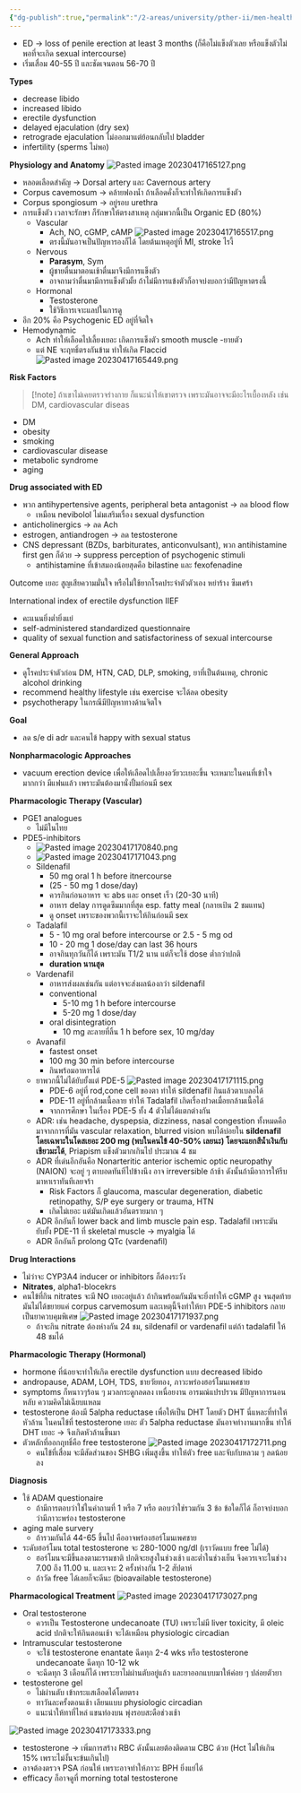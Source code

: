 ```yaml
---
{"dg-publish":true,"permalink":"/2-areas/university/pther-ii/men-health-erectile-dysfunction-ed/","created":"2023-04-17T16:47:16.050+07:00","updated":"2025-10-06T19:53:20.657+07:00"}
---
```


- ED -> loss of penile erection at least 3 months (ก็คือไม่แข็งตัวเลย หรือแข็งตัวไม่พอที่จะเกิด sexual intercourse)
- เริ่มเสื่อม 40-55 ปี และชัดเจนตอน 56-70 ปี

**Types**
- decrease libido
- increased libido
- erectile dysfunction
- delayed ejaculation (dry sex)
- retrograde ejaculation ไม่ออกมาแต่ย้อนกลับไป bladder
- infertility (sperms ไม่พอ)

**Physiology and Anatomy**
![Pasted image 20230417165127.png](/img/user/3%20Resources/Attachment/Pasted%20image%2020230417165127.png)
- หลอดเลือดสำคัญ -> Dorsal artery และ Cavernous artery
- Corpus cavemosum -> คล้ายฟองน้ำ ถ้าเลือดคั่งก็จะทำให้เกิดการแข็งตัว
- Corpus spongiosum -> อยู่รอบ urethra
- การแข็งตัว เวลาจะรักษา ก็รักษาให้ตรงสาเหตุ กลุ่มพวกนี้เป็น Organic ED (80%)
	- Vascular
		- Ach, NO, cGMP, cAMP ![Pasted image 20230417165517.png](/img/user/3%20Resources/Attachment/Pasted%20image%2020230417165517.png)
		- ตรงนี้มันอาจเป็นปัญหารองก็ได้ โดยต้นเหตุอยู่ที่ MI, stroke ไรงี้
	- Nervous
		- **Parasym**, Sym
		- ผู้ชายตื่นมาตอนเช้าตื่นมาจึงมีการแข็งตัว
		- อาจถามว่าตื่นมามีการแข็งตัวมั้ย ถ้าไม่มีการแข้งตัวก็อาจบ่งบอกว่ามีปัญหาตรงนี้
	- Hormonal
		- Testosterone
		- ใช้วิธีการเจาะแลปในการดู
- อีก 20% คือ Psychogenic ED อยู่ที่จิตใจ
- Hemodynamic
	- Ach ทำให้เลือดไปเลี้ยงเยอะ เกิดการแข็งตัว smooth muscle -ยายตัว
	- แต่ NE จะฤทธิ์ตรงกันข้าม ทำให้เกิด Flaccid ![Pasted image 20230417165449.png](/img/user/3%20Resources/Attachment/Pasted%20image%2020230417165449.png)

**Risk Factors**
> [!note] ถ้าเขาไม่เคยตรวจร่างกาย ก็แนะนำให้เขาตรวจ เพราะมันอาจจะมีอะไรเบื้องหลัง เช่น DM, cardiovascular diseas
- DM
- obesity
- smoking
- cardiovascular disease
- metabolic syndrome
- aging

**Drug associated with ED**
- พวก antihypertensive agents, peripheral beta antagonist -> ลด blood flow
	- เหมือน nevibolol ไม่มเสริมเรื่อง sexual dysfunction
- anticholinergics -> ลด Ach
- estrogen, antiandrogen -> ลด testosterone
- CNS depressant (BZDs, barbiturates, anticonvulsant), พวก antihistamine first gen ก็ด้วย -> suppress perception of psychogenic stimuli
	- antihistamine ที่เข้าสมองน้อยสุดคือ bilastine และ fexofenadine

Outcome เยอะ สูญเสียความมั่นใจ หรือไม่ใช้ยากโรคประจำตัวตัวเอง หย่าร้าง ซึมเศร้า


International index of erectile dysfunction IIEF
- คะแนนยิ่งต่ำยิ่งแย่
- self-administered standardized questionnaire
- quality of sexual function and satisfactoriness of sexual intercourse

**General Approach**
- ดูโรคประจำตัวก่อน DM, HTN, CAD, DLP, smoking, ยาที่เป็นต้นเหตุ, chronic alcohol drinking
- recommend healthy lifestyle เช่น exercise จะได้ลด obesity
- psychotherapy ในกรณีมีปัญหาทางด้านจิตใจ

**Goal**
- ลด s/e di adr และคนไข้ happy with sexual status

**Nonpharmacologic Approaches**
- vacuum erection device เพื่อให้เลือดไปเลี้ยงอวัยวะเยอะขึ้น จะเหมาะในคนที่เข้าใจมากกว่า มีแฟนแล้ว เพราะมันต้องมานั่งปั้มก่อนมี sex

**Pharmacologic Therapy (Vascular)**
- PGE1 analogues
	- ไม่มีในไทย
- PDE5-inhibitors
	- ![Pasted image 20230417170840.png](/img/user/3%20Resources/Attachment/Pasted%20image%2020230417170840.png)
	- ![Pasted image 20230417171043.png](/img/user/3%20Resources/Attachment/Pasted%20image%2020230417171043.png)
	- Sildenafil
		- 50 mg oral 1 h before itnercourse
		- (25 - 50 mg 1 dose/day)
		- ควรกินก่อนอาหาร จะ abs และ onset เร็ว (20-30 นาที)
		- อาหาร delay การดูดซึมมากที่สุด esp. fatty meal (กลายเป้น 2 ชมแทน)
		- ดู onset เพราะของพวกนี้เราจะให้กินก่อนมี sex
	- Tadalafil
		- 5 - 10 mg oral before intercourse or 2.5 - 5 mg od
		- 10 - 20 mg 1 dose/day can last 36 hours
		- อาจกินทุกวันก็ได้ เพราะมัน T1/2 นาน แต่ก็จะใช้ dose ต่ำกว่าปกติ
		- **duration นานสุด**
	- Vardenafil
		- อาหารส่งผลเช่นกัน แต่อาจจะส่งผลน้องกว่า sildenafil
		- conventional
			- 5-10 mg 1 h before intercourse
			- 5-20 mg 1 dose/day
		- oral disintegration
			- 10 mg ละลายที่ลิ้น 1 h before sex, 10 mg/day
	- Avanafil
		- fastest onset
		- 100 mg 30 min before intercourse
		- กินพร้อมอาหารได้
	- ยาพวกนี้ไม่ได้ยับยั้งแต่ PDE-5 ![Pasted image 20230417171115.png](/img/user/3%20Resources/Attachment/Pasted%20image%2020230417171115.png)
		- PDE-6 อยู่ที่ rod,cone cell ของตา ทำให้ sildenafil กินแล้วตาเบลอได้
		- PDE-11 อยู่ที่กล้ามเนื้อลาย ทำให้ Tadalafil เกิดเรื่องปวดเมื่อยกล้ามเนื้อได้
		- จากการศึกษา ในเรื่อง PDE-5 ทั้ง 4 ตัวไม่ได้แตกต่างกัน
	- ADR: เช่น headache, dyspepsia, dizziness, nasal congestion ทั้งหมดคือมาจากการที่มัน vascular relaxation, blurred vision พบได้บ่อยใน **sildenafil โดยเฉพาะในโดสเยอะ 200 mg (พบในคนไข้ 40-50% เลยนะ) โดยจะแยกสีน้ำเงินกับเขียวมะได้**, Priapism แข็งตัวมากเกินไป ประมาณ 4 ชม
	- ADR ที่เด่นอีกอันคือ Nonarteritic anterior ischemic optic neuropathy (NAION) จะอยู่ ๆ ตาบอดทันทีไปข้างนึง อาจ irreversible ถ้าช้า ดังนั้นถ้ามีอาการให้รีบมาหาเราทันทีเลยจร้า
		- Risk Factors ก็ glaucoma, mascular degeneration, diabetic retinopathy, S/P eye surgery or trauma, HTN
		- เกิดไม่เยอะ แต่มันเกิดแล้วอันตรายมาก ๆ
	- ADR อีกอันก็ lower back and limb muscle pain esp. Tadalafil เพราะมันยับยั้ง PDE-11 ที่ skeletal muscle -> myalgia ได้
	- ADR อีกอันก็ prolong QTc (vardenafil)

**Drug Interactions**
- ไม่ว่าจะ CYP3A4 inducer or inhibitors ก็ต้องระวัง
- **Nitrates**, alpha1-blocekrs
- คนไข้ที่กิน nitrates จะมี NO เยอะอยู่แล้ว ถ้ากินพร้อมกันมันจะยิ่งทำให้ cGMP สูง จนสุดท้ายมันไม่ได้ขยายแค่ corpus carvemosum และเหตุนี้จึงทำให้ยา PDE-5 inhibitors กลายเป็นยาควบคุมพิเศษ ![Pasted image 20230417171937.png](/img/user/3%20Resources/Attachment/Pasted%20image%2020230417171937.png)
	- ถ้าจะกิน nitrate ต้องห่างกัน 24 ชม, sildenafil or vardenafil แต่ถ้า tadalafil ให้ 48 ชมได้

**Pharmacologic Therapy (Hormonal)**
- hormone ที่น้อยจะทำให้เกิด erectile dysfunction แบบ decreased libido
- andropause, ADAM, LOH, TDS, ชายวัยทอง, ภาวะพร่องฮอร์โมนเพศชาย
- symptoms ก็หนาวๆร้อน ๆ มวลกระดูกลดลง เหนื่อยงาน อารมณ์แปรปรวน มีปัญหาการนอนหลับ ความคิดไม่เฉียบแหลม
- testosterone ต้องมี 5alpha reductase เพื่อให้เป็น DHT โดยตัว DHT นี่แหละที่ทำให้หัวล้าน ในคนไข้ที่ testosterone เยอะ ตัว 5alpha reductase มันอาจทำงานมากขึ้น ทำให้ DHT เยอะ -> จึงเกิดหัวล้านขึ้นมา
- ตัวหลักที่ออกฤทธิ์คือ free testosterone ![Pasted image 20230417172711.png](/img/user/3%20Resources/Attachment/Pasted%20image%2020230417172711.png)
	- คนไข้ที่เสื่อม จะมีสัดส่วนของ SHBG เพิ่มสูงขึ้น ทำให้ตัว free และจับกับหลวม ๆ ลดน้อยลง

**Diagnosis**
- ใช้ ADAM questionaire
	- ถ้ามีการตอบว่าใช่ในคำถามที่ 1 หรือ 7 หรือ ตอบว่าใช่รวมกัน 3 ข้อ ข้อใดก็ได้ ก็อาจบ่งบอกว่ามีภาวะพร่อง testosterone
- aging male survery
	- ถ้ารวมกันได้ 44-65 ขึ้นไป คืออาจพร่องฮอร์โมนเพศชาย
- ระดับฮอร์โมน total testosterone จะ 280-1000 ng/dl (เราวัดแบบ free ไม่ได้)
	- ฮอร์โมนจะมีขึ้นลงตามะรรมชาติ ปกติจะยสูงในช่วงเช้า และต่ำในช่วงเย็น จึงควรเจาะในช่วง 7.00 ถึง 11.00 น. และเจาะ 2 ครั้งห่างกัน 1-2 สัปดาห์
	- ถ้าวัด free ได้เลยก็จะดีนะ (bioavailable testosterone)

**Pharmacological Treatment**
![Pasted image 20230417173027.png](/img/user/3%20Resources/Attachment/Pasted%20image%2020230417173027.png)
- Oral testosterone
	- ควรเป็น Testosterone undecanoate (TU) เพราะไม่มี liver toxicity, มี oleic acid ปกติจะให้กินตอนเช้า จะได้เหมือน physiologic circadian
- Intramuscular testosterone
	- จะใช้ testosterone enantate ฉีดทุก 2-4 wks หรือ testosterone undecanoate ฉีดทุก 10-12 wk
	- จะฉีดทุก 3 เดือนก็ได้ เพราะยาไม่ผ่านตับอยู่แล้ว และยาออกแบบมาให้ค่อย ๆ ปล่อยตัวยา
- testosterone gel
	- ไม่ผ่านตับ เข้ากระแสเลือดได้โดยตรง
	- ทาวันละครั้งตอนเช้า เลียนแบบ physiologic circadian
	- แนะนำให้ทาที่ไหล่ แขนท่องบน พุ่งรอบสะดือช่วงเช้า

![Pasted image 20230417173333.png](/img/user/3%20Resources/Attachment/Pasted%20image%2020230417173333.png)
- testosterone -> เพิ่มการสร้าง RBC ดังนั้นเลยต้องติดตาม CBC ด้วย (Hct ไม่ให้เกิน 15% เพราะไม่งั้นจะข้นเกินไป)
- อาจต้องตรวจ PSA ก่อนให้ เพราะอาจทำให้ภาวะ BPH ยิ่งแย่ได้
- efficacy ก็อาจดูที่ morning total testosterone